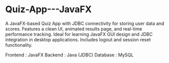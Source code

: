 # Quiz-App---JavaFX
A JavaFX-based Quiz App with JDBC connectivity for storing user data and scores. Features a clean UI, animated results page, and real-time performance tracking. Ideal for learning JavaFX GUI design and JDBC integration in desktop applications. Includes logout and session reset functionality.

Frontend : JavaFX
Backend : Java (JDBC)
Database : MySQL
